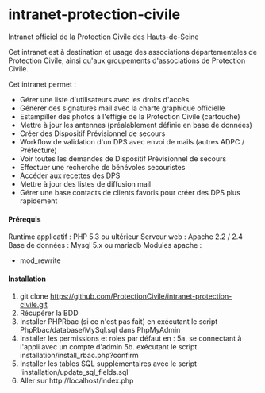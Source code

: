 # intranet-protection-civile
Intranet officiel de la Protection Civile des Hauts-de-Seine

Cet intranet est à destination et usage des associations départementales de Protection Civile, ainsi qu'aux groupements d'associations de Protection Civile.

Cet intranet permet :
- Gérer une liste d'utilisateurs avec les droits d'accès
- Générer des signatures mail avec la charte graphique officielle
- Estampiller des photos à l'effigie de la Protection Civile (cartouche)
- Mettre à jour les antennes (préalablement définie en base de données)
- Créer des Dispositif Prévisionnel de secours
- Workflow de validation d'un DPS avec envoi de mails (autres ADPC / Préfecture)
- Voir toutes les demandes de Dispositif Prévisionnel de secours
- Effectuer une recherche de bénévoles secouristes
- Accéder aux recettes des DPS
- Mettre à jour des listes de diffusion mail
- Gérer une base contacts de clients favoris pour créer des DPS plus rapidement


#### Prérequis

Runtime applicatif : PHP 5.3 ou ultérieur
Serveur web : Apache 2.2 / 2.4
Base de données : Mysql 5.x ou mariadb
Modules apache :
- mod_rewrite

#### Installation

1. git clone https://github.com/ProtectionCivile/intranet-protection-civile.git
3. Récupérer la BDD
4. Installer PHPRbac (si ce n'est pas fait) en exécutant le script PhpRbac/database/MySql.sql dans PhpMyAdmin
5. Installer les permissions et roles par défaut en :
5a. se connectant à l'appli avec un compte d'admin
5b. exécutant le script installation/install_rbac.php?confirm
6. Installer les tables SQL supplémentaires avec le script 'installation/update_sql_fields.sql'
2. Aller sur http://localhost/index.php
